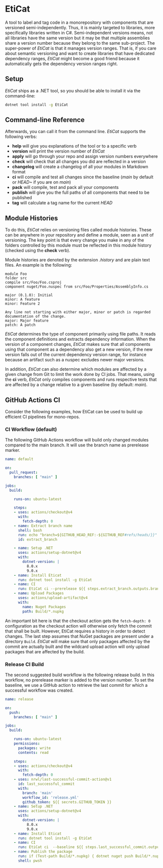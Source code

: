 # EtiCat

A tool to label and tag code in a monorepository with components that are versioned semi-independently. Thus, it is mainly targeted to libraries, more specifically libraries written in C#. Semi-independent versions means, not all libraries have the same version but it may be that multiple assemblies share a version number because they belong to the same sub-project. The super-power of *EtiCat* is that it manages version ranges. That is, if you care about semantic versioning and want to create libraries that have dedicated dependency ranges, *EtiCat* might become a good friend because it automatically gets the dependency version ranges right.

## Setup

*EtiCat* ships as a .NET tool, so you should be able to install it via the command-line:

```bash
dotnet tool install -g EtiCat
```

## Command-line Reference

Afterwards, you can call it from the command line. *EtiCat* supports the following verbs:

- **help** will give you explanations of the tool or to a specific verb
- **version** will print the version number of *EtiCat*
- **apply** will go through your repo and assign version numbers everywhere
- **check** will check that all changes you did are reflected in a version
- **changelog** will create a changelog of all your modules in Markdown format
- **ci** will compile and test all changes since the baseline (*main* by default or *HEAD~* if you are on *main*)
- **pack** will compile, test and pack all your components
- **publish** will give you the full paths of all components that need to be published
- **tag** will calculate a tag name for the current *HEAD*

## Module Histories

To do this, *EtiCat* relies on versioning files called module histories. These can be anywhere in your repository and define a module, seen as a unit of versioning. The key point is that every change you make in any of the folders controlled by this module must be reflected in this module history (checked using the **check** verb).

Module histories are denoted by the extension *.history* and are plain text files. An example is the following:

```plain
module Foo
folder src
compile src/Foo/Foo.csproj
component nuget/Foo.nuspec from src/Foo/Properties/AssemblyInfo.cs

major (0.1.0): Initial
minor: A feature
minor: Feature 2

Any line not starting with either major, minor or patch is regarded documentation of the change.
major: Major feature
patch: A patch
```

*EtiCat* determines the type of component primarily using file paths. It reads the component definitions and extracts dependency information. When the version of a component changes, *EtiCat* makes sure that all components using that component as a dependency also get a new version, if the new version falls out of the current dependency version range, for instance because an artifact such as a nuspec excludes newer major versions.

In addition, *EtiCat* can also determine which modules are affected by a given change from Git to limit the work done by CI jobs. That means, using the **ci** verb, *EtiCat* only compiles components and runs respective tests that are affected by a change relative to a given baseline (by default: *main*).

## GitHub Actions CI

Consider the following examples, how EtiCat can be used to build up efficient CI pipelines for mono-repos.

### CI Workflow (default)

The following GitHub Actions workflow will build only changed modules compared to the main branch. It will use the branch name as prerelease marker.

```yaml
name: default

on:
  pull_request:
    branches: [ "main" ]

jobs:
  build:

    runs-on: ubuntu-latest

    steps:
    - uses: actions/checkout@v4
      with:
        fetch-depth: 0
    - name: Extract branch name
      shell: bash
      run: echo "branch=${GITHUB_HEAD_REF:-${GITHUB_REF#refs/heads/}}" >> $GITHUB_OUTPUT
      id: extract_branch

    - name: Setup .NET
      uses: actions/setup-dotnet@v4
      with:
        dotnet-version: | 
          8.0.x
          9.0.x
    - name: Install Eticat
      run: dotnet tool install -g EtiCat
    - name: CI
      run: EtiCat ci --prerelease ${{ steps.extract_branch.outputs.branch }} --baseline origin/main
    - name: Upload Packages
      uses: actions/upload-artifact@v4
      with:
        name: Nuget Packages
        path: Build/*.nupkg
```

An important bit here is that the checkout action gets the `fetch-depth: 0` configuration as the checkout action will otherwise only fetch the commit that shall be built. However, EtiCat requires a history in order to detect changes. The last step assumes that NuGet packages are present under a directory `Build`.
*EtiCat* will make sure that only packages affected by the commit are actually built and the wildcard upload action will only upload packages that are affected by the build.

### Release CI Build

The second suggested build workflow is the following release build. In this workflow, no prerelease marker is added to the version number. To set the baseline, we use a GitHub action
to retrieve the last commit for which a successful workflow was created. 

```yaml
name: release

on:
  push:
    branches: [ "main" ]

jobs:
  build:

    runs-on: ubuntu-latest
    permissions:
      packages: write
      contents: read

    steps:
    - uses: actions/checkout@v4
      with:
        fetch-depth: 0
    - uses: nrwl/last-successful-commit-action@v1
      id: last_successful_commit
      with:
        branch: 'main'
        workflow_id: 'release.yml'
        github_token: ${{ secrets.GITHUB_TOKEN }}
    - name: Setup .NET
      uses: actions/setup-dotnet@v4
      with:
        dotnet-version: | 
          8.0.x
          9.0.x
    - name: Install Eticat
      run: dotnet tool install -g EtiCat
    - name: CI
      run: EtiCat ci  --baseline ${{ steps.last_successful_commit.outputs.commit_hash }}
    - name: Publish the package
      run: if (Test-path Build/*.nupkg) { dotnet nuget push Build/*.nupkg --source https://api.nuget.org/v3/index.json --skip-duplicate --api-key ${{ secrets.NUGET_API_KEY }} }
      shell: pwsh
```